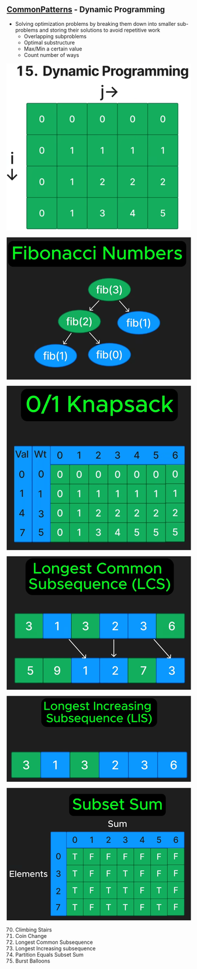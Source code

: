 ## [CommonPatterns](/README.md#common-patterns) - Dynamic Programming
- Solving optimization problems by breaking them down into smaller sub-problems and storing their solutions to avoid repetitive work
    - Overlapping subproblems
    - Optimal substructure
    - Max/Min a certain value
    - Count number of ways

![image](imgs/dp-0.png)

![image](imgs/dp-1.png)

![image](imgs/dp-2.png)

![image](imgs/dp-3.png)

![image](imgs/dp-4.png)

![image](imgs/dp-5.png)

70. Climbing Stairs
332. Coin Change
1143. Longest Common Subsequence
300. Longest Increasing subsequence
416. Partition Equals Subset Sum
312. Burst Balloons